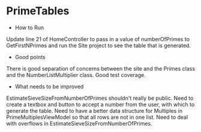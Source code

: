# PrimeTables

* How to Run

Update line 21 of HomeController to pass in a value of numberOfPrimes to GetFirstNPrimes and run the Site project to see the table that is generated.

* Good points

There is good separation of concerns between the site and the Primes class and the NumberListMultiplier class.
Good test coverage.

* What needs to be improved

EstimateSieveSizeFromNumberOfPrimes shouldn't really be public.
Need to create a textbox and button to accept a number from the user, with which to generate the table.
Need to have a better data structure for Multiples in PrimeMultiplesViewModel so that all rows are not in one list.
Need to deal with overflows in EstimateSieveSizeFromNumberOfPrimes.

